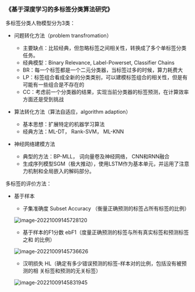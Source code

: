 

### 《基于深度学习的多标签分类算法研究》

多标签分类人物模型分为3类：

- 问题转化方法（problem transfromation）
  - 主要缺点：比较经典，但忽略标签之间相关性，转换成了多个单标签分类任务。
  - 经典模型：Binary Relevance, Label-Powerset, Classifier Chains
  - BR：每一个标签都是一个二元分类器，当标签过多的时候，算力耗费大
  - LP：标签组合看成全新的分类类别，可以建模标签组合的相关性，但是有可能有一些组合是不存在的
  - CC：考虑前一个分类器的结果，实现当前分类器的标签预测，在计算效率方面还是受到挑战

- 算法转化方法（算法自适应，algorithm adaption）
  - 基本思想：扩展特定的机器学习算法
  - 经典方法：ML-DT， Rank-SVM， ML-KNN

- 神经网络建模方法
  - 典型的方法：BP-MLL， 词向量卷及神经网络， CNN和RNN融合
  - 生成序列模型SGM（极大推动），使用LSTM作为基本单元，并运用了注意力机制和全局嵌入的解码部分。



多标签的评价方法：

- 基于样本

  - 子集准确度 Subset Accuracy （衡量正确预测的标签占所有标签的比例）

  ![image-20221009145728120](/home/PJLAB/liangyiwen/Even/readingNotes/Multi-label-research/assets/image-20221009145728120.png)

  - 基于样本的F1分数 ebF1（度量正确预测的标签与所有真实标签和预测标签之和
    的比例）

  ![image-20221009145736626](/home/PJLAB/liangyiwen/Even/readingNotes/Multi-label-research/assets/image-20221009145736626.png)

  - 汉明损失  HL（确定有多少错误预测的标签-样本对的比例，包括没有被预测的相
    关标签和预测的无关标签）

  ![image-20221009145831945](/home/PJLAB/liangyiwen/Even/readingNotes/Multi-label-research/assets/image-20221009145831945.png)